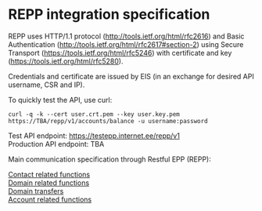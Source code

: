 # REPP integration specification

REPP uses HTTP/1.1 protocol (http://tools.ietf.org/html/rfc2616) and 
Basic Authentication (http://tools.ietf.org/html/rfc2617#section-2) using 
Secure Transport (https://tools.ietf.org/html/rfc5246) with certificate and key (https://tools.ietf.org/html/rfc5280).

Credentials and certificate are issued by EIS (in an exchange for desired API username, CSR and IP).

To quickly test the API, use curl:

    curl -q -k --cert user.crt.pem --key user.key.pem https://TBA/repp/v1/accounts/balance -u username:password

Test API endpoint: https://testepp.internet.ee/repp/v1  
Production API endpoint: TBA

Main communication specification through Restful EPP (REPP):

[Contact related functions](repp/v1/contact.md)  
[Domain related functions](repp/v1/domain.md)  
[Domain transfers](repp/v1/domain_transfers.md)  
[Account related functions](repp/v1/account.md)
